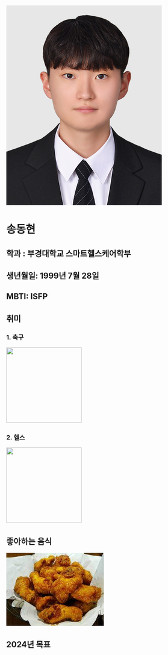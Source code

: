 ![Alt text](picture1.jpg)
# 송동현 
## 학과 : 부경대학교 스마트헬스케어학부
## 생년월일: 1999년 7월 28일
## MBTI: ISFP
## 취미 
### 1. 축구
<img src="C:\projecthome\introduction-project-\3page\picture2.jpg" width="200" height= "200">

### 2. 헬스
<img src="C:\projecthome\introduction-project-\3page\picture2.jpg" width="200" height= "200">

## 좋아하는 음식
![Alt text](picture4.jpg)

## 2024년 목표
